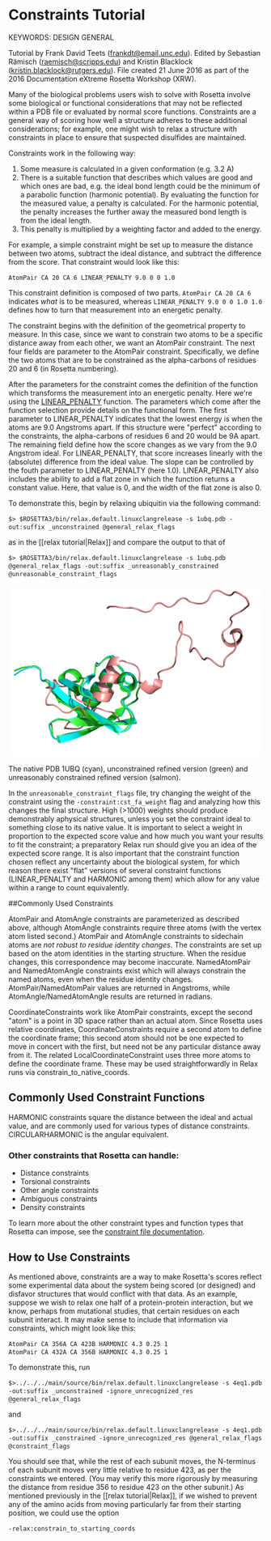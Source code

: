 # Constraints Tutorial

KEYWORDS: DESIGN GENERAL   

Tutorial by Frank David Teets (frankdt@email.unc.edu). Edited by Sebastian Rämisch (raemisch@scripps.edu) and Kristin Blacklock (kristin.blacklock@rutgers.edu).  File created 21 June 2016 as part of the 2016 Documentation eXtreme Rosetta Workshop (XRW).

Many of the biological problems users wish to solve with Rosetta involve some biological or functional considerations that may not be reflected within a PDB file or evaluated by normal score functions. Constraints are a general way of scoring how well a structure adheres to these additional considerations; for example, one might wish to relax a structure with constraints in place to ensure that suspected disulfides are maintained.


Constraints work in the following way:   

1. Some measure is calculated in a given conformation (e.g. 3.2 A)  
2. There is a suitable function that describes which values are good and which ones are bad, e.g. the ideal bond length could be the minimum of a parabolic function (harmonic potential). By evaluating the function for the measured value, a penalty is calculated. For the harmonic potential, the penalty increases the further away the measured bond length is from the ideal length. 
3. This penalty is multiplied by a weighting factor and added to the energy.

For example, a simple constraint might be set up to measure the distance between two atoms, subtract the ideal distance, and subtract the difference from the score. That constraint would look like this:
	
	AtomPair CA 20 CA 6 LINEAR_PENALTY 9.0 0 0 1.0

This constraint definition is composed of two parts. `AtomPair CA 20 CA 6` indicates *what* is to be measured, whereas `LINEAR_PENALTY 9.0 0 0 1.0 1.0` defines how to turn that measurement into an energetic penalty.

The constraint begins with the definition of the geometrical property to measure.  In this case, since we want to constrain two atoms to be a specific distance away from each other, we want an AtomPair constraint. The next four fields are parameter to the AtomPair constraint. Specifically, we define the two atoms that are to be constrained as the alpha-carbons of residues 20 and 6 (in Rosetta numbering). 

After the parameters for the constraint comes the definition of the function which transforms the measurement into an energetic penalty. Here we're using the [LINEAR_PENALTY](https://www.rosettacommons.org/docs/latest/rosetta_basics/file_types/constraint-file#function-types) function. The parameters which come after the function selection provide details on the functional form. The first parameter to LINEAR_PENALTY indicates that the lowest energy is when the atoms are 9.0 Angstroms apart. If this structure were "perfect" according to the constraints, the alpha-carbons of residues 6 and 20 would be 9A apart. The remaining field define how the score changes as we vary from the 9.0 Angstrom ideal. For LINEAR_PENALTY, that score increases linearly with the (absolute) difference from the ideal value. The slope can be controlled by the fouth parameter to LINEAR_PENALTY (here 1.0). LINEAR_PENALTY also includes the ability to add a flat zone in which the function returns a constant value. Here, that value is 0, and the width of the flat zone is also 0.

To demonstrate this, begin by relaxing ubiquitin via the following command:

	$> $ROSETTA3/bin/relax.default.linuxclangrelease -s 1ubq.pdb -out:suffix _unconstrained @general_relax_flags

as in the [[relax tutorial|Relax]] and compare the output to that of 

	$> $ROSETTA3/bin/relax.default.linuxclangrelease -s 1ubq.pdb @general_relax_flags -out:suffix _unreasonably_constrained @unreasonable_constraint_flags
	
![Unreasonable Constraints](images/1ubq_cst.png)

The native PDB 1UBQ (cyan), unconstrained refined version (green) and unreasonably constrained refined version (salmon).

In the `unreasonable_constraint_flags` file, try changing the weight of the constraint using the `-constraint:cst_fa_weight` flag and analyzing how this changes the final structure. High (>1000) weights should produce demonstrably aphysical structures, unless you set the constraint ideal to something close to its native value. It is important to select a weight in proportion to the expected score value and how much you want your results to fit the constraint; a preparatory Relax run should give you an idea of the expected score range. It is also important that the constraint function chosen reflect any uncertainty about the biological system, for which reason there exist "flat" versions of several constraint functions (LINEAR_PENALTY and HARMONIC among them) which allow for any value within a range to count equivalently.

##Commonly Used Constraints

AtomPair and AtomAngle constraints are parameterized as described above, although AtomAngle constraints require three atoms (with the vertex atom listed second.) AtomPair and AtomAngle constraints to sidechain atoms are *not robust to residue identity changes*. The constraints are set up based on the atom identities in the starting structure. When the residue changes, this correspondence may become inaccurate. NamedAtomPair and NamedAtomAngle constraints exist which will always constrain the named atoms, even when the residue identity changes. AtomPair/NamedAtomPair values are returned in Angstroms, while AtomAngle/NamedAtomAngle results are returned in radians.

CoordinateConstraints work like AtomPair constraints, except the second "atom" is a point in 3D space rather than an actual atom. Since Rosetta uses relative coordinates, CoordinateConstraints require a second atom to define the coordinate frame; this second atom should not be one expected to move in concert with the first, but need not be any particular distance away from it. The related LocalCoordinateConstraint uses three more atoms to define the coordinate frame. These may be used straightforwardly in Relax runs via constrain_to_native_coords.

## Commonly Used Constraint Functions

HARMONIC constraints square the distance between the ideal and actual value, and are commonly used for various types of distance constraints. CIRCULARHARMONIC is the angular equivalent.

### Other constraints that Rosetta can handle:
  
* Distance constraints
* Torsional constraints
* Other angle constraints
* Ambiguous constraints
* Density constraints

To learn more about the other constraint types and function types that Rosetta can impose, see the [constraint file documentation](https://www.rosettacommons.org/docs/latest/rosetta_basics/file_types/constraint-file).

## How to Use Constraints

As mentioned above, constraints are a way to make Rosetta's scores reflect some experimental data about the system being scored (or designed) and disfavor structures that would conflict with that data. As an example, suppose we wish to relax one half of a protein-protein interaction, but we know, perhaps from mutational studies, that certain residues on each subunit interact. It may make sense to include that information via constraints, which might look like this:

	AtomPair CA 356A CA 423B HARMONIC 4.3 0.25 1
	AtomPair CA 432A CA 356B HARMONIC 4.3 0.25 1

To demonstrate this, run

	$>../../../main/source/bin/relax.default.linuxclangrelease -s 4eq1.pdb -out:suffix _unconstrained -ignore_unrecognized_res @general_relax_flags

and 

	$>../../../main/source/bin/relax.default.linuxclangrelease -s 4eq1.pdb -out:suffix _constrained -ignore_unrecognized_res @general_relax_flags @constraint_flags

You should see that, while the rest of each subunit moves, the N-terminus of each subunit moves very little relative to residue 423, as per the constraints we entered. (You may verify this more rigorously by measuring the distance from residue 356 to residue 423 on the other subunit.) As mentioned previously in the [[relax tutorial|Relax]], if we wished to prevent any of the amino acids from moving particularly far from their starting position, we could use the option
	
	-relax:constrain_to_starting_coords

